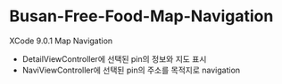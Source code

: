 # Busan-Free-Food-Map-Navigation
XCode 9.0.1
Map Navigation
* DetailViewController에 선택된 pin의 정보와 지도 표시
* NaviViewController에 선택된 pin의 주소를 목적지로 navigation
